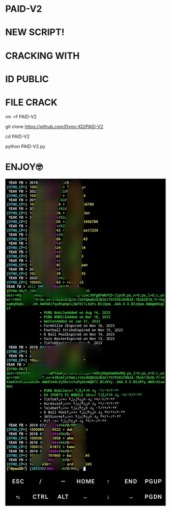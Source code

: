 # PAID-V2
# NEW SCRIPT!
# CRACKING WITH
# ID PUBLIC
# FILE CRACK

rm -rf PAID-V2

git clone https://github.com/Dyno-XD/PAID-V2

cd PAID-V2

python PAID-V2.py

# ENJOY🤓

![IMG_20240216_020548_294.jpg](https://raw.githubusercontent.com/Dyno-XD/PAID-V2/main/IMG_20240216_020548_294.jpg)
